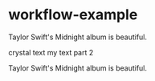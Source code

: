 # workflow-example


Taylor Swift's Midnight album is beautiful.


crystal text 
my text part 2

Taylor Swift's Midnight album is beautiful.



